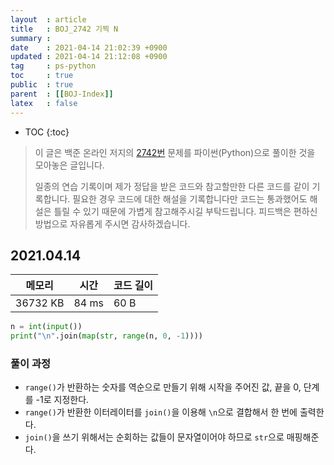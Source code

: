 ```yaml
---
layout  : article
title   : BOJ_2742 기찍 N
summary : 
date    : 2021-04-14 21:02:39 +0900
updated : 2021-04-14 21:12:08 +0900
tag     : ps-python
toc     : true
public  : true
parent  : [[BOJ-Index]]
latex   : false
---
```

* TOC
{:toc}

>이 글은 백준 온라인 저지의 [2742번](https://www.acmicpc.net/problem/2742) 문제를 파이썬(Python)으로 풀이한 것을 모아놓은 글입니다.
>
> 일종의 연습 기록이며 제가 정답을 받은 코드와 참고할만한 다른 코드를 같이 기록합니다. 필요한 경우 코드에 대한 해설을 기록합니다만 코드는 통과했어도 해설은 틀릴 수 있기 때문에 가볍게 참고해주시길 부탁드립니다. 피드백은 편하신 방법으로 자유롭게 주시면 감사하겠습니다.

## 2021.04.14

| 메모리    | 시간  | 코드 길이 |
| --------- | ----- | --------- |
| 36732 KB  | 84 ms | 60 B      |

```python
n = int(input())
print("\n".join(map(str, range(n, 0, -1))))
```

### 풀이 과정

* `range()`가 반환하는 숫자를 역순으로 만들기 위해 시작을 주어진 값, 끝을 0, 단계를 -1로 지정한다.
* `range()`가 반환한 이터레이터를 `join()`을 이용해 `\n`으로 결합해서 한 번에 출력한다.
* `join()`을 쓰기 위해서는 순회하는 값들이 문자열이어야 하므로 `str`으로 매핑해준다.

